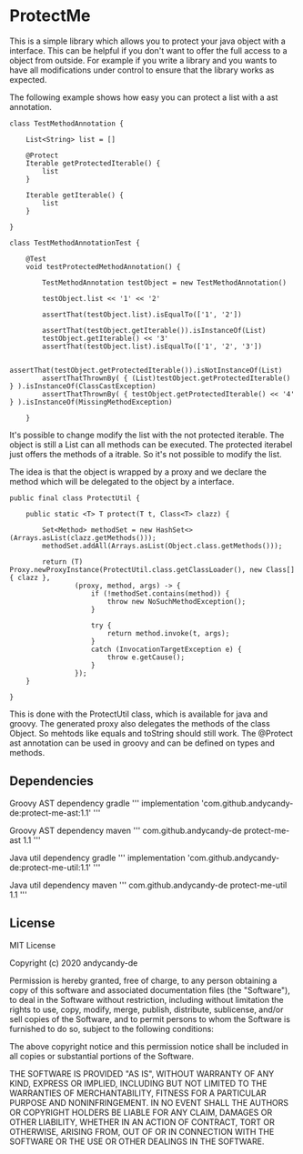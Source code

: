 # ProtectMe

This is a simple library which allows you to protect your java object with a interface. This can be helpful if you don't want to offer the full access to a object from outside. For example if you write a library and you wants to have all modifications under control to ensure that the library works as expected.

The following example shows how easy you can protect a list with a ast annotation.
```
class TestMethodAnnotation {
	
	List<String> list = []
	
	@Protect
	Iterable getProtectedIterable() {
		list
	}
	
	Iterable getIterable() {
		list
	}
	
}
```

```
class TestMethodAnnotationTest {

	@Test
	void testProtectedMethodAnnotation() {
		
		TestMethodAnnotation testObject = new TestMethodAnnotation()
		
		testObject.list << '1' << '2'
		
		assertThat(testObject.list).isEqualTo(['1', '2'])
		
		assertThat(testObject.getIterable()).isInstanceOf(List)
		testObject.getIterable() << '3'
		assertThat(testObject.list).isEqualTo(['1', '2', '3'])
		
		assertThat(testObject.getProtectedIterable()).isNotInstanceOf(List)
		assertThatThrownBy( { (List)testObject.getProtectedIterable() } ).isInstanceOf(ClassCastException)
		assertThatThrownBy( { testObject.getProtectedIterable() << '4' } ).isInstanceOf(MissingMethodException)
		
	}
```
It's possible to change modify the list with the not protected iterable. The object is still a List can all methods can be executed. The protected iterabel just offers the methods of a itrable. So it's not possible to modify the list.

The idea is that the object is wrapped by a proxy and we declare the method which will be delegated to the object by a interface.

```
public final class ProtectUtil {

	public static <T> T protect(T t, Class<T> clazz) {

		Set<Method> methodSet = new HashSet<>(Arrays.asList(clazz.getMethods()));
		methodSet.addAll(Arrays.asList(Object.class.getMethods()));

		return (T) Proxy.newProxyInstance(ProtectUtil.class.getClassLoader(), new Class[] { clazz },
				(proxy, method, args) -> {
					if (!methodSet.contains(method)) {
						throw new NoSuchMethodException();
					}

					try {						
						return method.invoke(t, args);
					}
				    catch (InvocationTargetException e) {
				        throw e.getCause();
				    }
				});
	}

}
```
This is done with the ProtectUtil class, which is available for java and groovy. The generated proxy also delegates the methods of the class Object. So mehtods like equals and toString should still work.
The @Protect ast annotation can be used in groovy and can be defined on types and methods.

## Dependencies

Groovy AST dependency gradle
'''
implementation 'com.github.andycandy-de:protect-me-ast:1.1'
'''

Groovy AST dependency maven
'''
<dependency>
	<groupId>com.github.andycandy-de</groupId>
	<artifactId>protect-me-ast</artifactId>
	<version>1.1</version>
</dependency>
'''

Java util dependency gradle
'''
implementation 'com.github.andycandy-de:protect-me-util:1.1'
'''

Java util dependency maven
'''
<dependency>
	<groupId>com.github.andycandy-de</groupId>
	<artifactId>protect-me-util</artifactId>
	<version>1.1</version>
</dependency>
'''

## License

MIT License

Copyright (c) 2020 andycandy-de

Permission is hereby granted, free of charge, to any person obtaining a copy
of this software and associated documentation files (the "Software"), to deal
in the Software without restriction, including without limitation the rights
to use, copy, modify, merge, publish, distribute, sublicense, and/or sell
copies of the Software, and to permit persons to whom the Software is
furnished to do so, subject to the following conditions:

The above copyright notice and this permission notice shall be included in all
copies or substantial portions of the Software.

THE SOFTWARE IS PROVIDED "AS IS", WITHOUT WARRANTY OF ANY KIND, EXPRESS OR
IMPLIED, INCLUDING BUT NOT LIMITED TO THE WARRANTIES OF MERCHANTABILITY,
FITNESS FOR A PARTICULAR PURPOSE AND NONINFRINGEMENT. IN NO EVENT SHALL THE
AUTHORS OR COPYRIGHT HOLDERS BE LIABLE FOR ANY CLAIM, DAMAGES OR OTHER
LIABILITY, WHETHER IN AN ACTION OF CONTRACT, TORT OR OTHERWISE, ARISING FROM,
OUT OF OR IN CONNECTION WITH THE SOFTWARE OR THE USE OR OTHER DEALINGS IN THE
SOFTWARE.